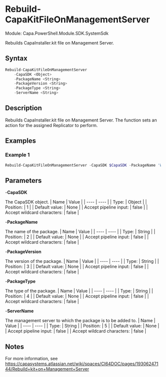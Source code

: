 # Rebuild-CapaKitFileOnManagementServer
Module: Capa.PowerShell.Module.SDK.SystemSdk

Rebuilds CapaInstaller.kit file on Management Server.

## Syntax

```powershell
Rebuild-CapaKitFileOnManagementServer
	-CapaSDK <Object>
	-PackageName <String>
	-PackageVersion <String>
	-PackageType <String>
	-ServerName <String>
```

## Description

Rebuilds CapaInstaller.kit file on Management Server. The function sets an action for the assigned Replicator to perform.

## Examples

### Example 1
```powershell
Rebuild-CapaKitFileOnManagementServer -CapaSDK $CapaSDK -PackageName 'WinRaR' -PackageVersion '5.50' -PackageType 'Computer' -ServerName 'MS1'
```
    

## Parameters

-**CapaSDK**

The CapaSDK object.
| Name | Value |
| ---- | ---- |
| Type: | Object |
| Position: | 1 | 
| Default value: | None | 
| Accept pipeline input: | false | 
| Accept wildcard characters: | false | 

-**PackageName**

The name of the package.
| Name | Value |
| ---- | ---- |
| Type: | String |
| Position: | 2 | 
| Default value: | None | 
| Accept pipeline input: | false | 
| Accept wildcard characters: | false | 

-**PackageVersion**

The version of the package.
| Name | Value |
| ---- | ---- |
| Type: | String |
| Position: | 3 | 
| Default value: | None | 
| Accept pipeline input: | false | 
| Accept wildcard characters: | false | 

-**PackageType**

The type of the package.
| Name | Value |
| ---- | ---- |
| Type: | String |
| Position: | 4 | 
| Default value: | None | 
| Accept pipeline input: | false | 
| Accept wildcard characters: | false | 

-**ServerName**

The management server to which the package is to be added to.
| Name | Value |
| ---- | ---- |
| Type: | String |
| Position: | 5 | 
| Default value: | None | 
| Accept pipeline input: | false | 
| Accept wildcard characters: | false | 


## Notes

For more information, see https://capasystems.atlassian.net/wiki/spaces/CI64DOC/pages/19306247144/Rebuild+kit+on+Management+Server
